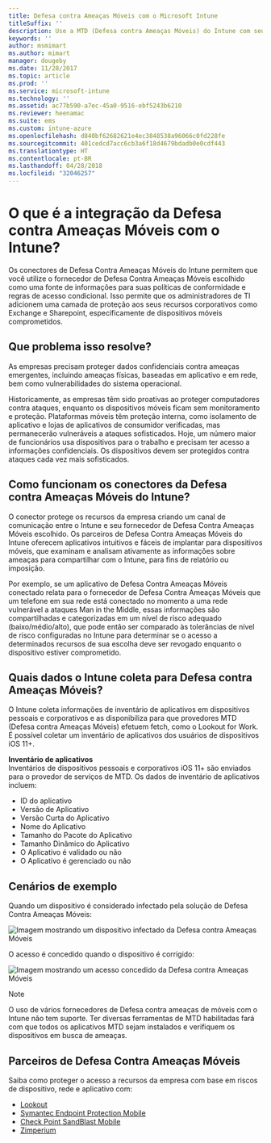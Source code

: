```yaml
---
title: Defesa contra Ameaças Móveis com o Microsoft Intune
titleSuffix: ''
description: Use a MTD (Defesa contra Ameaças Móveis) do Intune com seu parceiro de Defesa contra Ameaças Móveis para proteger o acesso aos recursos da empresa com base no risco do dispositivo.
keywords: ''
author: msmimart
ms.author: mimart
manager: dougeby
ms.date: 11/28/2017
ms.topic: article
ms.prod: ''
ms.service: microsoft-intune
ms.technology: ''
ms.assetid: ac77b590-a7ec-45a0-9516-ebf5243b6210
ms.reviewer: heenamac
ms.suite: ems
ms.custom: intune-azure
ms.openlocfilehash: d840bf62682621e4ec3848538a96066c0fd228fe
ms.sourcegitcommit: 401cedcd7acc6cb3a6f18d4679bdadb0e0cdf443
ms.translationtype: HT
ms.contentlocale: pt-BR
ms.lasthandoff: 04/28/2018
ms.locfileid: "32046257"
---
```

# <a name="what-is-mobile-threat-defense-integration-with-intune"></a>O que é a integração da Defesa contra Ameaças Móveis com o Intune?


Os conectores de Defesa Contra Ameaças Móveis do Intune permitem que você utilize o fornecedor de Defesa Contra Ameaças Móveis escolhido como uma fonte de informações para suas políticas de conformidade e regras de acesso condicional. Isso permite que os administradores de TI adicionem uma camada de proteção aos seus recursos corporativos como Exchange e Sharepoint, especificamente de dispositivos móveis comprometidos.

## <a name="what-problem-does-this-solve"></a>Que problema isso resolve?

As empresas precisam proteger dados confidenciais contra ameaças emergentes, incluindo ameaças físicas, baseadas em aplicativo e em rede, bem como vulnerabilidades do sistema operacional.

Historicamente, as empresas têm sido proativas ao proteger computadores contra ataques, enquanto os dispositivos móveis ficam sem monitoramento e proteção. Plataformas móveis têm proteção interna, como isolamento de aplicativo e lojas de aplicativos de consumidor verificadas, mas permanecerão vulneráveis a ataques sofisticados. Hoje, um número maior de funcionários usa dispositivos para o trabalho e precisam ter acesso a informações confidenciais. Os dispositivos devem ser protegidos contra ataques cada vez mais sofisticados.

## <a name="how-do-the-intune-mobile-threat-defense-connectors-work"></a>Como funcionam os conectores da Defesa contra Ameaças Móveis do Intune?

O conector protege os recursos da empresa criando um canal de comunicação entre o Intune e seu fornecedor de Defesa Contra Ameaças Móveis escolhido. Os parceiros de Defesa Contra Ameaças Móveis do Intune oferecem aplicativos intuitivos e fáceis de implantar para dispositivos móveis, que examinam e analisam ativamente as informações sobre ameaças para compartilhar com o Intune, para fins de relatório ou imposição. 

Por exemplo, se um aplicativo de Defesa Contra Ameaças Móveis conectado relata para o fornecedor de Defesa Contra Ameaças Móveis que um telefone em sua rede está conectado no momento a uma rede vulnerável a ataques Man in the Middle, essas informações são compartilhadas e categorizadas em um nível de risco adequado (baixo/médio/alto), que pode então ser comparado às tolerâncias de nível de risco configuradas no Intune para determinar se o acesso a determinados recursos de sua escolha deve ser revogado enquanto o dispositivo estiver comprometido.

## <a name="what-data-does-intune-collect-for-mobile-threat-defense"></a>Quais dados o Intune coleta para Defesa contra Ameaças Móveis?

O Intune coleta informações de inventário de aplicativos em dispositivos pessoais e corporativos e as disponibiliza para que provedores MTD (Defesa contra Ameaças Móveis) efetuem fetch, como o Lookout for Work. É possível coletar um inventário de aplicativos dos usuários de dispositivos iOS 11+.

**Inventário de aplicativos**  
Inventários de dispositivos pessoais e corporativos iOS 11+ são enviados para o provedor de serviços de MTD. Os dados de inventário de aplicativos incluem:

 - ID do aplicativo
 - Versão de Aplicativo
 - Versão Curta do Aplicativo
 - Nome do Aplicativo
 - Tamanho do Pacote do Aplicativo
 - Tamanho Dinâmico do Aplicativo
 - O Aplicativo é validado ou não
 - O Aplicativo é gerenciado ou não

## <a name="sample-scenarios"></a>Cenários de exemplo

Quando um dispositivo é considerado infectado pela solução de Defesa Contra Ameaças Móveis:

![Imagem mostrando um dispositivo infectado da Defesa contra Ameaças Móveis](./media/MTD-image-1.png)

O acesso é concedido quando o dispositivo é corrigido:

![Imagem mostrando um acesso concedido da Defesa contra Ameaças Móveis](./media/MTD-image-2.png)

> [!NOTE] 
> O uso de vários fornecedores de Defesa contra ameaças de móveis com o Intune não tem suporte. Ter diversas ferramentas de MTD habilitadas fará com que todos os aplicativos MTD sejam instalados e verifiquem os dispositivos em busca de ameaças.

## <a name="mobile-threat-defense-partners"></a>Parceiros de Defesa Contra Ameaças Móveis

Saiba como proteger o acesso a recursos da empresa com base em riscos de dispositivo, rede e aplicativo com:

- [Lookout](lookout-mobile-threat-defense-connector.md)
- [Symantec Endpoint Protection Mobile](skycure-mobile-threat-defense-connector.md)
- [Check Point SandBlast Mobile](checkpoint-sandblast-mobile-mobile-threat-defense-connector.md)
- [Zimperium](zimperium-mobile-threat-defense-connector.md)
